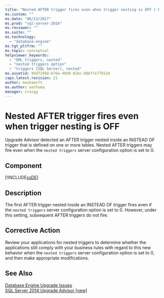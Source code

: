 ```yaml
---
title: "Nested AFTER trigger fires even when trigger nesting is OFF | Microsoft Docs"
ms.custom: ""
ms.date: "06/13/2017"
ms.prod: "sql-server-2014"
ms.reviewer: ""
ms.suite: ""
ms.technology: 
  - "database-engine"
ms.tgt_pltfrm: ""
ms.topic: conceptual
helpviewer_keywords: 
  - "DML triggers, nested"
  - "nested triggers option"
  - "triggers [SQL Server], nested"
ms.assetid: 94d72960-676e-40d9-81bc-08bffe778110
caps.latest.revision: 21
author: mashamsft
ms.author: mathoma
manager: craigg
---
```

# Nested AFTER trigger fires even when trigger nesting is OFF
  Upgrade Advisor detected an AFTER trigger nested inside an INSTEAD OF trigger that is defined on one or more tables. Nested AFTER triggers may fire even when the `nested triggers` server configuration option is set to 0.  
  
## Component  
 [!INCLUDE[ssDE](../../includes/ssde-md.md)]  
  
## Description  
 The first AFTER trigger nested inside an INSTEAD OF trigger fires even if the `nested triggers` server configuration option is set to 0. However, under this setting, subsequent AFTER triggers do not fire.  
  
## Corrective Action  
 Review your applications for nested triggers to determine whether the applications still comply with your business rules with regard to this new behavior when the `nested triggers` server configuration option is set to 0, and then make appropriate modifications.  
  
## See Also  
 [Database Engine Upgrade Issues](../../../2014/sql-server/install/database-engine-upgrade-issues.md)   
 [SQL Server 2014 Upgrade Advisor &#91;new&#93;](/sql/2014/sql-server/install/sql-server-2014-upgrade-advisor)  
  
  
